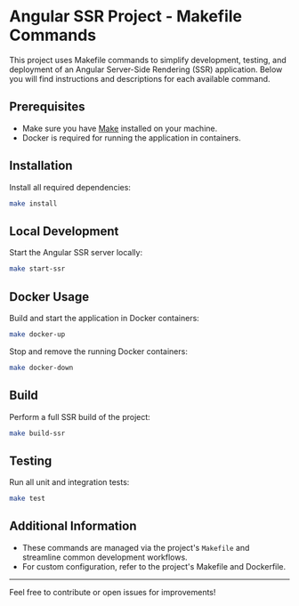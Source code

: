 # Angular SSR Project - Makefile Commands

This project uses Makefile commands to simplify development, testing, and deployment of an Angular Server-Side Rendering (SSR) application. Below you will find instructions and descriptions for each available command.

## Prerequisites

- Make sure you have [Make](https://www.gnu.org/software/make/) installed on your machine.
- Docker is required for running the application in containers.

## Installation

Install all required dependencies:

```bash
make install
```

## Local Development

Start the Angular SSR server locally:

```bash
make start-ssr
```

## Docker Usage

Build and start the application in Docker containers:

```bash
make docker-up
```

Stop and remove the running Docker containers:

```bash
make docker-down
```

## Build

Perform a full SSR build of the project:

```bash
make build-ssr
```

## Testing

Run all unit and integration tests:

```bash
make test
```

## Additional Information

- These commands are managed via the project's `Makefile` and streamline common development workflows.
- For custom configuration, refer to the project's Makefile and Dockerfile.

---

Feel free to contribute or open issues for improvements!
